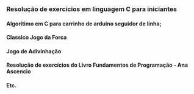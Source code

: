 ### Resolução de exercícios em linguagem C para iniciantes 

#### Algorítimo em C para carrinho de arduíno seguidor de linha;
#### Classico Jogo da Forca
#### Jogo de Adivinhação
#### Resolução de exercícios do Livro Fundamentos de Programação - Ana Ascencio
#### Etc.

